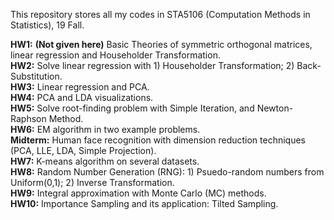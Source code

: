 This repository stores all my codes in STA5106 (Computation Methods in Statistics), 19 Fall.  

**HW1:** __(Not given here)__ Basic Theories of symmetric orthogonal matrices, linear regression and Householder Transformation.  
**HW2:** Solve linear regression with 1) Householder Transformation; 2) Back-Substitution.  
**HW3:** Linear regression and PCA.  
**HW4:** PCA and LDA visualizations.  
**HW5:** Solve root-finding problem with Simple Iteration, and Newton-Raphson Method.  
**HW6:** EM algorithm in two example problems.  
**Midterm:** Human face recognition with dimension reduction techniques (PCA, LLE, LDA, Simple Projection).  
**HW7:** K-means algorithm on several datasets.  
**HW8:** Random Number Generation (RNG): 1) Psuedo-random numbers from Uniform(0,1); 2) Inverse Transformation.  
**HW9:** Integral approximation with Monte Carlo (MC) methods.  
**HW10:** Importance Sampling and its application: Tilted Sampling.
